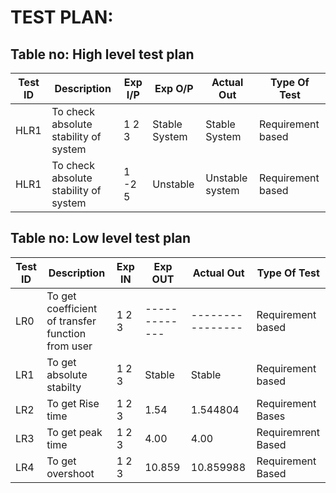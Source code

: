 # TEST PLAN:

## Table no: High level test plan

| **Test ID** | **Description**                                              | **Exp I/P** | **Exp O/P** | **Actual Out** |**Type Of Test**  |    
|-------------|--------------------------------------------------------------|------------|-------------|----------------|------------------|
|  HLR1       |To check absolute stability of system                         | 1 2 3|Stable System|Stable System |Requirement based |
|  HLR1       |To check absolute stability of system                         | 1 -2 5|Unstable |Unstable system  |Requirement based|


## Table no: Low level test plan

| **Test ID** | **Description**                                              | **Exp IN** | **Exp OUT** | **Actual Out** |**Type Of Test**  |    
|-------------|--------------------------------------------------------------|------------|-------------|----------------|------------------|
|  LR0     |To get coefficient of transfer function from user | 1 2 3  |-------------|----------------|Requirement based |
|  LR1   |To get absolute stabilty                          |  1 2 3 | Stable      |Stable          |Requirement based |
|  LR2    |To get Rise time                                  |1 2 3   |1.54         | 1.544804       |Requirement Bases |
| LR3     |To get peak time                                  |1 2 3 | 4.00|  4.00 | Requiremrent Based|
|LR4      | To get overshoot                                 |1 2 3| 10.859 | 10.859988|Requirement Based|
